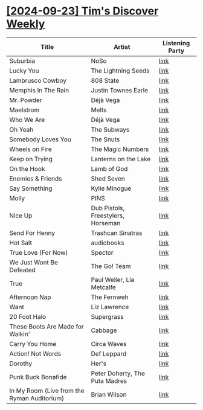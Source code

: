 # [[2024-09-23] Tim's Discover Weekly](https://open.spotify.com/user/zachthehammer/playlist/1JE4hvloh24MKU83h1CMbj)

| Title | Artist | Listening Party |
| --- | --- | --- |
| Suburbia | NoSo | [link](https://timstwitterlisteningparty.com/pages/replay/feed_1105.html) |
| Lucky You | The Lightning Seeds | [link](https://timstwitterlisteningparty.com/pages/replay/feed_37.html) |
| Lambrusco Cowboy | 808 State | [link](https://timstwitterlisteningparty.com/pages/replay/feed_263.html) |
| Memphis In The Rain | Justin Townes Earle | [link]() |
| Mr. Powder | Déjà Vega | [link](https://timstwitterlisteningparty.com/pages/replay/feed_149.html) |
| Maelstrom | Melts | [link](https://timstwitterlisteningparty.com/pages/replay/feed_1092.html) |
| Who We Are | Déjà Vega | [link](https://timstwitterlisteningparty.com/pages/replay/feed_1005.html) |
| Oh Yeah | The Subways | [link](https://timstwitterlisteningparty.com/pages/replay/feed_177.html) |
| Somebody Loves You | The Snuts | [link](https://timstwitterlisteningparty.com/pages/replay/feed_728.html) |
| Wheels on Fire | The Magic Numbers | [link](https://timstwitterlisteningparty.com/pages/replay/feed_250.html) |
| Keep on Trying | Lanterns on the Lake | [link](https://timstwitterlisteningparty.com/pages/replay/feed_806.html) |
| On the Hook | Lamb of God | [link](https://timstwitterlisteningparty.com/pages/replay/feed_692.html) |
| Enemies & Friends | Shed Seven | [link](https://timstwitterlisteningparty.com/pages/replay/feed_233.html) |
| Say Something | Kylie Minogue | [link](https://timstwitterlisteningparty.com/pages/replay/feed_525.html) |
| Molly | PINS | [link](https://timstwitterlisteningparty.com/pages/replay/feed_168.html) |
| Nice Up | Dub Pistols, Freestylers, Horseman | [link](https://timstwitterlisteningparty.com/pages/replay/feed_1244.html) |
| Send For Henny | Trashcan Sinatras | [link](https://timstwitterlisteningparty.com/pages/replay/feed_115.html) |
| Hot Salt | audiobooks | [link](https://timstwitterlisteningparty.com/pages/replay/feed_353.html) |
| True Love (For Now) | Spector | [link](https://timstwitterlisteningparty.com/pages/replay/feed_1136.html) |
| We Just Wont Be Defeated | The Go! Team | [link](https://timstwitterlisteningparty.com/pages/replay/feed_75.html) |
| True | Paul Weller, Lia Metcalfe | [link](https://timstwitterlisteningparty.com/pages/replay/feed_780.html) |
| Afternoon Nap | The Fernweh | [link](https://timstwitterlisteningparty.com/pages/replay/feed_566.html) |
| Want | Liz Lawrence | [link](https://timstwitterlisteningparty.com/pages/replay/feed_588.html) |
| 20 Foot Halo | Supergrass | [link](https://timstwitterlisteningparty.com/pages/replay/feed_243.html) |
| These Boots Are Made for Walkin' | Cabbage | [link](https://timstwitterlisteningparty.com/pages/replay/feed_229.html) |
| Carry You Home | Circa Waves | [link](https://timstwitterlisteningparty.com/pages/replay/feed_1211.html) |
| Action! Not Words | Def Leppard | [link](https://timstwitterlisteningparty.com/pages/replay/feed_1067.html) |
| Dorothy | Her's | [link](https://timstwitterlisteningparty.com/pages/replay/feed_1040.html) |
| Punk Buck Bonafide | Peter Doherty, The Puta Madres | [link](https://timstwitterlisteningparty.com/pages/replay/feed_757.html) |
| In My Room (Live from the Ryman Auditorium) | Brian Wilson | [link](https://timstwitterlisteningparty.com/pages/replay/feed_1022.html) |
